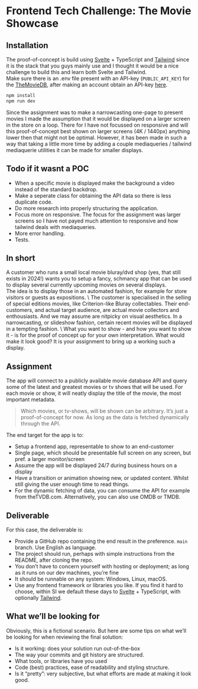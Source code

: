 # Frontend Tech Challenge: The Movie Showcase

## Installation

The proof-of-concept is build using [Svelte](https://svelte.dev) + TypeScript and [Tailwind](https://tailwindcss.com) since it is the stack that you guys mainly use and I thought it would be a nice challenge to build this and learn both Svelte and Tailwind. \
Make sure there is an .env file present with an API-key (`PUBLIC_API_KEY`) for the [TheMovieDB](https://www.themoviedb.org), after making an account obtain an API-key [here](https://www.themoviedb.org/settings/api). 

```bash
npm install
npm run dev
```
Since the assignment was to make a narrowcasting one-page to present movies I made the assumption that it would be displayed on a larger screen in the store on a loop. There for I have not focussed on responsive and will this proof-of-concept best shown on larger screens (4K / 1440px) anything lower then that might not be optimal. However, it has been made in such a way that taking a little more time by adding a couple mediaqueries / tailwind mediaquerie utilities it can be made for smaller displays.

## Todo if it wasnt a POC

  *  When a specific movie is displayed make the background a video instead of the standard backdrop. 
  *  Make a seperate class for obtaining the API data so there is less duplicate code. 
  *  Do more research into properly structuring the application. 
  *  Focus more on responsive. The focus for the assignment was larger screens so I have not payed much attention to responsive and how tailwind deals with mediaqueries. 
  *  More error handling.
  *  Tests.

## In short

A customer who runs a small local movie bluray/dvd shop (yes, that still exists in 2024!) wants you to setup a fancy, schmancy app that can be used to display several currently upcoming movies on several displays. \
The idea is to display those in an automated fashion, for example for store visitors or guests as expositions. \ 
The customer is specialised in the selling of special editions movies, like Criterion-like Bluray collectables. Their end-customers, and actual target audience, are actual movie collectors and enthousiasts. And we may assume are nitpicky on visual aesthetics. In a narrowcasting, or slideshow fashion, certain recent movies will be displayed in a tempting fashion. \ 
What you want to show - and how you want to show it - is for the proof of concept up for your own interpretation. What would make it look good? It is your assignment to bring up a working such a display. 

## Assignment

The app will connect to a publicly available movie database API and query some of the latest and greatest movies or tv shows that will be used. For each movie or show, it will neatly display the title of the movie, the most important metadata.

> Which movies, or tv-shows, will be shown can be arbitrary. It’s just a proof-of-concept for now. 
> As long as the data is fetched dynamically through the API.

The end target for the app is to:
  *  Setup a frontend app,  representable to show to an end-customer
  *  Single page, which should be presentable full screen on any screen, but pref. a larger monitor/screen
  *  Assume the app will be displayed 24/7 during business hours on a display
  *  Have a transition or animation showing new, or updated content. Whilst still giving the user enough time to read things.
  *  For the dynamic fetching of data, you can consume the API for example from theTVDB.com. Alternatively, you can also use OMDB or TMDB.

## Deliverable 

For this case, the deliverable is:
  *  Provide a GitHub repo containing the end result in the preference. `main` branch. Use English as language.
  *  The project should run, perhaps with simple instructions from the README, after cloning the repo.
  *  You don’t have to concern yourself with hosting or deployment; as long as it runs on our dev machines, you’re fine
  *  It should be runnable on any system: Windows, Linux, macOS.
  *  Use any frontend framework or libraries you like. If you find it hard to choose, within SI we default these days to [Svelte](https://svelte.dev) + TypeScript, with optionally [Tailwind](https://tailwindcss.com).

## What we’ll be looking for

Obviously, this is a fictional scenario. But here are some tips on what we’ll be looking for when reviewing the final solution:
  *  Is it working: does your solution run out-of-the-box
  *  The way your commits and git history are structured. 
  *  What tools, or libraries have you used
  *  Code (best) practices, ease of readability and styling structure.
  *  Is it “pretty”: very subjective, but what efforts are made at making it look good. 